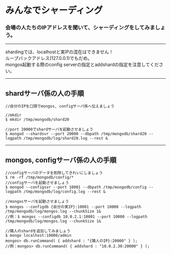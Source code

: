みんなでシャーディング
=================
### 会場の人たちのIPアドレスを聞いて、シャーディングをしてみましょう。
----

shardingでは、localhostと実IPの混在はできません！  
ループバックアドレス(127.0.0.1)でもだめ。  
mongos起動する際のconfig serverの指定とaddshardの指定を注意してください。

----
## shardサーバ係の人の手順

```
//自分のIPを口頭でmongos, configサーバ係へ伝えましょう

//mkdir
$ mkdir /tmp/mongodb/shard20

//port 20000でshardサーバを起動させましょう
$ mongod --shardsvr --port 20000 --dbpath /tmp/mongodb/shard20 --logpath /tmp/mongodb/log/shard20.log --rest &

```

----
## mongos, configサーバ係の人の手順

```
//configサーバのデータを削除してきれいにしましょう
$ rm -rf /tmp/mongodb/config/* 
//configサーバを起動させましょう
$ mongod --configsvr --port 10001 --dbpath /tmp/mongodb/config --logpath /tmp/mongodb/log/config.log --rest &

//mongosサーバを起動させましょう　
$ mongos --configdb {自分の実IP}:10001 --port 10000 --logpath /tmp/mongodb/log/mongos.log --chunkSize 1&
//例：$ mongos --configdb 10.0.2.1:10001 --port 10000 --logpath /tmp/mongodb/log/mongos.log --chunkSize 1&

//隣人のshardを追加してみましょう
$ mongo localhost:10000/admin
mongos> db.runCommand( { addshard : "{隣人のIP}:20000" } );
//例：mongos> db.runCommand( { addshard : "10.0.2.30:20000" } );


```
